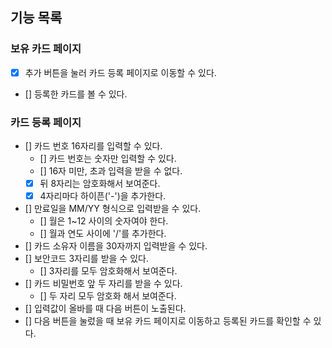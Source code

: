 ## 기능 목록

### 보유 카드 페이지

- [x] 추가 버튼을 눌러 카드 등록 페이지로 이동할 수 있다.
- [] 등록한 카드를 볼 수 있다.

### 카드 등록 페이지

- [] 카드 번호 16자리를 입력할 수 있다.
  - [] 카드 번호는 숫자만 입력할 수 있다.
  - [] 16자 미만, 초과 입력을 받을 수 없다.
  - [x] 뒤 8자리는 암호화해서 보여준다.
  - [x] 4자리마다 하이픈('-')을 추가한다.
- [] 만료일을 MM/YY 형식으로 입력받을 수 있다.
  - [] 월은 1~12 사이의 숫자여야 한다.
  - [] 월과 연도 사이에 '/'를 추가한다.
- [] 카드 소유자 이름을 30자까지 입력받을 수 있다.
- [] 보안코드 3자리를 받을 수 있다.
  - [] 3자리를 모두 암호화해서 보여준다.
- [] 카드 비밀번호 앞 두 자리를 받을 수 있다.
  - [] 두 자리 모두 암호화 해서 보여준다.
- [] 입력값이 올바를 때 다음 버튼이 노출된다.
- [] 다음 버튼을 눌렀을 때 보유 카드 페이지로 이동하고 등록된 카드를 확인할 수 있다.

